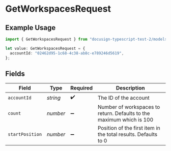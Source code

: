 # GetWorkspacesRequest

## Example Usage

```typescript
import { GetWorkspacesRequest } from "docusign-typescript-test-2/models/operations";

let value: GetWorkspacesRequest = {
  accountId: "02462d95-1c68-4c38-ab8c-e789246d5619",
};
```

## Fields

| Field                                                                | Type                                                                 | Required                                                             | Description                                                          |
| -------------------------------------------------------------------- | -------------------------------------------------------------------- | -------------------------------------------------------------------- | -------------------------------------------------------------------- |
| `accountId`                                                          | *string*                                                             | :heavy_check_mark:                                                   | The ID of the account                                                |
| `count`                                                              | *number*                                                             | :heavy_minus_sign:                                                   | Number of workspaces to return. Defaults to the maximum which is 100 |
| `startPosition`                                                      | *number*                                                             | :heavy_minus_sign:                                                   | Position of the first item in the total results. Defaults to 0       |